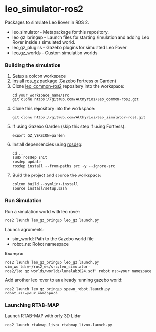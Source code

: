 # leo_simulator-ros2
Packages to simulate Leo Rover in ROS 2.
* leo_simulator - Metapackage for this repository.
* leo_gz_bringup - Launch files for starting simulation and adding Leo Rover inside a simulated world.
* leo_gz_plugins - Gazebo plugins for simulated Leo Rover
* leo_gz_worlds - Custom simulation worlds
  
### Building the simulation

1. Setup a [colcon workspace](https://docs.ros.org/en/humble/Tutorials/Beginner-Client-Libraries/Creating-A-Workspace/Creating-A-Workspace.html)
2. Install [ros_gz](https://github.com/gazebosim/ros_gz) package (Gazebo Fortress or Garden)
3. Clone [leo_common-ros2](https://github.com/LeoRover/leo_common-ros2) repository into the workspace:
   ```
   cd your_workspace_name/src
   git clone https://github.com/Althyrios/leo_common-ros2.git
   ```
4. Clone this repository into the workspace:
   ```
   git clone https://github.com/Althyrios/leo_simulator-ros2.git
   ```
5. If using Gazebo Garden (skip this step if using Fortress):
   ```
   export GZ_VERSION=garden
   ```
7. Install dependencies using [rosdep](https://docs.ros.org/en/humble/Tutorials/Intermediate/Rosdep.html#how-do-i-use-the-rosdep-tool):
   ```
   cd ..
   sudo rosdep init
   rosdep update
   rosdep install --from-paths src -y --ignore-src
   ```
8. Build the project and source the workspace:
   ```
   colcon build --symlink-install
   source install/setup.bash
   ```
### Run Simulation
Run a simulation world with leo rover:
   ```
   ros2 launch leo_gz_bringup leo_gz.launch.py
   ```
  Launch agruments:
  * sim_world: Path to the Gazebo world file 
  * robot_ns: Robot namespace
    
  Example:
   ```
   ros2 launch leo_gz_bringup leo_gz.launch.py sim_world:=~/ros2_ws/src/leo_simulator-ros2/leo_gz_worlds/worlds/lunalab2024.sdf' robot_ns:=your_namespace
   ```
Add another leo rover to an already running gazebo world:
   ```
   ros2 launch leo_gz_bringup spawn_robot.launch.py robot_ns:=your_namespace
   ```

### Launching RTAB-MAP 

Launch RTAB-MAP with only 3D Lidar

```
ros2 launch rtabmap_livox rtabmap_livox.launch.py
```



